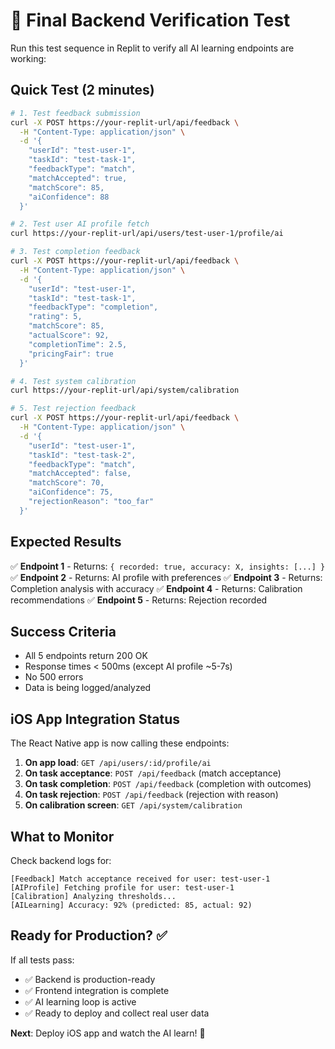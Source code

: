 # 🧪 Final Backend Verification Test

Run this test sequence in Replit to verify all AI learning endpoints are working:

## Quick Test (2 minutes)

```bash
# 1. Test feedback submission
curl -X POST https://your-replit-url/api/feedback \
  -H "Content-Type: application/json" \
  -d '{
    "userId": "test-user-1",
    "taskId": "test-task-1",
    "feedbackType": "match",
    "matchAccepted": true,
    "matchScore": 85,
    "aiConfidence": 88
  }'

# 2. Test user AI profile fetch
curl https://your-replit-url/api/users/test-user-1/profile/ai

# 3. Test completion feedback
curl -X POST https://your-replit-url/api/feedback \
  -H "Content-Type: application/json" \
  -d '{
    "userId": "test-user-1",
    "taskId": "test-task-1",
    "feedbackType": "completion",
    "rating": 5,
    "matchScore": 85,
    "actualScore": 92,
    "completionTime": 2.5,
    "pricingFair": true
  }'

# 4. Test system calibration
curl https://your-replit-url/api/system/calibration

# 5. Test rejection feedback
curl -X POST https://your-replit-url/api/feedback \
  -H "Content-Type: application/json" \
  -d '{
    "userId": "test-user-1",
    "taskId": "test-task-2",
    "feedbackType": "match",
    "matchAccepted": false,
    "matchScore": 70,
    "aiConfidence": 75,
    "rejectionReason": "too_far"
  }'
```

## Expected Results

✅ **Endpoint 1** - Returns: `{ recorded: true, accuracy: X, insights: [...] }`
✅ **Endpoint 2** - Returns: AI profile with preferences
✅ **Endpoint 3** - Returns: Completion analysis with accuracy
✅ **Endpoint 4** - Returns: Calibration recommendations
✅ **Endpoint 5** - Returns: Rejection recorded

## Success Criteria

- All 5 endpoints return 200 OK
- Response times < 500ms (except AI profile ~5-7s)
- No 500 errors
- Data is being logged/analyzed

## iOS App Integration Status

The React Native app is now calling these endpoints:

1. **On app load**: `GET /api/users/:id/profile/ai`
2. **On task acceptance**: `POST /api/feedback` (match acceptance)
3. **On task completion**: `POST /api/feedback` (completion with outcomes)
4. **On task rejection**: `POST /api/feedback` (rejection with reason)
5. **On calibration screen**: `GET /api/system/calibration`

## What to Monitor

Check backend logs for:
```
[Feedback] Match acceptance received for user: test-user-1
[AIProfile] Fetching profile for user: test-user-1
[Calibration] Analyzing thresholds...
[AILearning] Accuracy: 92% (predicted: 85, actual: 92)
```

## Ready for Production? ✅

If all tests pass:
- ✅ Backend is production-ready
- ✅ Frontend integration is complete
- ✅ AI learning loop is active
- ✅ Ready to deploy and collect real user data

**Next**: Deploy iOS app and watch the AI learn! 🚀
